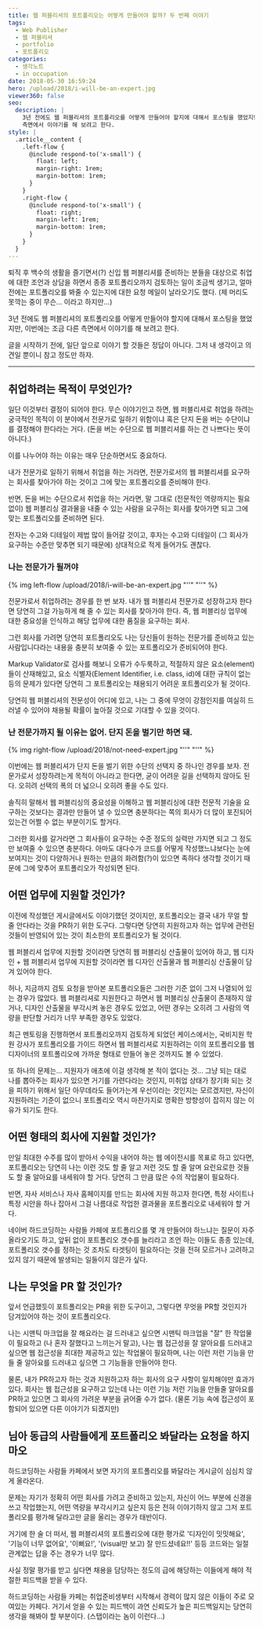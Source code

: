 ```yaml
---
title: 웹 퍼블리셔의 포트폴리오는 어떻게 만들어야 할까? 두 번째 이야기
tags:
  - Web Publisher
  - 웹 퍼블리셔
  - portfolio
  - 포트폴리오
categories:
  - 생각노트
  - in occupation
date: 2018-05-30 16:59:24
hero: /upload/2018/i-will-be-an-expert.jpg
viewer360: false
seo:
  description: |
    3년 전에도 웹 퍼블리셔의 포트폴리오를 어떻게 만들어야 할지에 대해서 포스팅을 했었지만, 이번에는 조금 다른
    측면에서 이야기를 해 보려고 한다.
style: |
  .article__content {
    .left-flow {
      @include respond-to('x-small') {
        float: left;
        margin-right: 1rem;
        margin-bottom: 1rem;
      }
    }
    .right-flow {
      @include respond-to('x-small') {
        float: right;
        margin-left: 1rem;
        margin-bottom: 1rem;
      }
    }
  }
---
```



퇴직 후 백수의 생활을 즐기면서(?) 신입 웹 퍼블리셔를 준비하는 분들을 대상으로 취업에 대한 조언과 상담을 하면서 종종
포트폴리오까지 검토하는 일이 조금씩 생기고, 얼마전에는 포트폴리오를 봐줄 수 있는지에 대한 요청 메일이 날라오기도 했다.
(제 머리도 못깍는 중이 무슨... 이라고 하지만...)

3년 전에도 웹 퍼블리셔의 포트폴리오를 어떻게 만들어야 할지에 대해서 포스팅을 했었지만, 이번에는 조금 다른 측면에서 이야기를 해
보려고 한다.

글을 시작하기 전에, 일단 앞으로 이야기 할 것들은 정답이 아니다. 그저 내 생각이고 의견일 뿐이니 참고 정도만 하자.

---

## 취업하려는 목적이 무엇인가?

일단 이것부터 결정이 되어야 한다. 무슨 이야기인고 하면, 웹 퍼블리셔로 취업을 하려는 궁극적인 목적이 이 분야에서 전문가로 일하기
위함이냐 혹은 단지 돈을 버는 수단이냐를 결정해야 한다라는 거다. (돈을 버는 수단으로 웹 퍼블리셔를 하는 건 나쁘다는 뜻이 아니다.)

이를 나누어야 하는 이유는 매우 단순하면서도 중요하다.

내가 전문가로 일하기 위해서 취업을 하는 거라면, 전문가로서의 웹 퍼블리셔를 요구하는 회사를 찾아가야 하는 것이고 그에 맞는
포트폴리오를 준비해야 한다.

반면, 돈을 버는 수단으로서 취업을 하는 거라면, 말 그대로 (전문적인 역량까지는 필요 없이) 웹 퍼블리싱 결과물을 내줄 수 있는
사람을 요구하는 회사를 찾아가면 되고 그에 맞는 포트폴리오를 준비하면 된다.

전자는 수고와 디테일이 제법 많이 들어갈 것이고, 후자는 수고와 디테일이 (그 회사가 요구하는
수준만 맞추면 되기 때문에) 상대적으로 적게 들어가도 괜찮다.

### 나는 전문가가 될꺼야

{% img left-flow /upload/2018/i-will-be-an-expert.jpg "''" "''" %}

전문가로서 취업하려는 경우를 한 번 보자. 내가 웹 퍼블리셔 전문가로 성장하고자 한다면 당연히 그걸 가능하게 해 줄 수 있는 회사를
찾아가야 한다. 즉, 웹 퍼블리싱 업무에 대한 중요성을 인식하고 해당 업무에 대한 품질을 요구하는 회사.

그런 회사를 가려면 당연히 포트폴리오도 나는 당신들이 원하는 전문가를 준비하고 있는 사람입니다라는 내용을 충분히 보여줄 수 있는
포트폴리오가 준비되어야 한다.

Markup Validator로 검사를 해보니 오류가 수두룩하고, 적절하지 않은 요소(element)들이 산재해있고, 요소 식별자(Element
Identifier, i.e. class, id)에 대한 규칙이 없는 등의 문제가 있다면 당연히 그 포트폴리오는 채용되기 어려운 포트폴리오가
될 것이다.

당연히 웹 퍼블리셔의 전문성이 어디에 있고, 나는 그 중에 무엇이 강점인지를 여실히 드러낼 수 있어야 채용될 확률이 높아질 것으로
기대할 수 있을 것이다.

### 난 전문가까지 될 이유는 없어. 단지 돈을 벌기만 하면 돼.

{% img right-flow /upload/2018/not-need-expert.jpg "''" "''" %}

이번에는 웹 퍼블리셔가 단지 돈을 벌기 위한 수단의 선택지 중 하나인 경우를 보자. 전문가로서 성장하려는게 목적이 아니라고 한다면,
굳이 어려운 길을 선택하지 않아도 된다. 오히려 선택의 폭의 더 넓으니 오히려 좋을 수도 있다.

솔직히 말해서 웹 퍼블리싱의 중요성을 이해하고 웹 퍼블리싱에 대한 전문적 기술을 요구하는 것보다는 결과만 만들어 낼 수 있으면
충분하다는 쪽의 회사가 더 많이 포진되어 있는건 어쩔 수 없는 부분이기도 할거다.

그러한 회사를 갈거라면 그 회사들이 요구하는 수준 정도의 실력만 가지면 되고 그 정도만 보여줄 수 있으면 충분하다.
아마도 대다수가 코드를 어떻게 작성했느냐보다는 눈에 보여지는 것이 다양하거나 원하는 만큼의 화려함(?)이 있으면 족하다 생각할
것이기 때문에 그에 맞추어 포트폴리오가 작성되면 된다.

## 어떤 업무에 지원할 것인가?

이전에 작성했던 게시글에서도 이야기했던 것이지만, 포트폴리오는 결국 내가 무얼 할 줄 안다라는 것을 PR하기 위한 도구다.
그렇다면 당연히 지원하고자 하는 업무에 관련된 것들이 반영되어 있는 것이 최소한의 포트폴리오가 될 것이다.

웹 퍼블리셔 업무에 지원할 것이라면 당연히 웹 퍼블리싱 산출물이 있어야 하고, 웹 디자인 + 웹 퍼블리셔 업무에 지원할 것이라면 웹
디자인 산출물과 웹 퍼블리싱 산출물이 담겨 있어야 한다.

허나, 지금까지 검토 요청을 받아본 포트폴리오들은 그러한 기준 없이 그저 나열되어 있는 경우가 많았다. 웹 퍼블리셔로 지원한다고
하면서 웹 퍼블리싱 산출물이 존재하지 않거나, 디자인 산출물을 부각시켜 놓은 경우도 있었고, 어떤 경우는 오히려 그 사람의 역량을
판단할 거리가 너무 부족한 경우도 있었다.

최근 멘토링을 진행하면서 포트폴리오까지 검토하게 되었던 케이스에서는, 국비지원 학원 강사가 포트폴리오를 가이드 하면서 웹 퍼블리셔로
지원하려는 이의 포트폴리오를 웹 디자이너의 포트폴리오에 가까운 형태로 만들어 놓은 것까지도 볼 수 있었다.

또 하나의 문제는... 지원자가 애초에 이걸 생각해 본 적이 없다는 것...
그냥 되는 대로 나를 뽑아주는 회사가 있으면 거기를 가련다라는 것인지, 미취업 상태가 장기화 되는 것을 피하기 위해서 일단 아무데라도
들어가는게 우선이라는 것인지는 모르겠지만, 자신이 지원하려는 기준이 없으니 포트폴리오 역시 마찬가지로 명확한 방향성이 잡히지 않는
이유가 되기도 한다.

## 어떤 형태의 회사에 지원할 것인가?

만일 최대한 수주를 많이 받아서 수익을 내어야 하는 웹 에이전시를 목표로 하고 있다면, 포트폴리오는 당연히 나는 이런 것도 할 줄
알고 저런 것도 할 줄 알며 요런요로한 것들도 할 줄 알아요를 내세워야 할 거다. 당연히 그 만큼 많은 수의 작업물이 필요하다.

반면, 자사 서비스나 자사 홈페이지를 만드는 회사에 지원 하고자 한다면, 특정 사이트나 특정 시안을 하나 잡아서 그걸 나름대로 작업한
결과물을 포트폴리오로 내세워야 할 거다.

네이버 하드코딩하는 사람들 카페에 포트폴리오를 몇 개 만들어야 하느냐는 질문이 자주 올라오기도 하고, 앞뒤 없이 포트폴리오 갯수를
늘리라고 조언 하는 이들도 종종 있는데, 포트폴리오 갯수를 정하는 것 조차도 타겟팅이 필요하다는 것을 전혀 모르거나 고려하고 있지
않기 때문에 발생되는 일들이지 않은가 싶다.


## 나는 무엇을 PR 할 것인가?

앞서 언급했듯이 포트폴리오는 PR을 위한 도구이고, 그렇다면 무엇을 PR할 것인지가 담겨있어야 하는 것이 포트폴리오다.

나는 시맨틱 마크업을 잘 해요라는 걸 드러내고 싶으면 시맨틱 마크업을 "잘" 한 작업물이 필요하고 (나 혼자 잘했다고 느끼는거 말고),
나는 웹 접근성을 잘 알아요를 드러내고 싶으면 웹 접근성을 최대한 제공하고 있는 작업물이 필요하며, 나는 이런 저런 기능을 만들 줄
알아요를 드러내고 싶으면 그 기능들을 만들어야 한다.

물론, 내가 PR하고자 하는 것과 지원하고자 하는 회사의 요구 사항이 일치해야만 효과가 있다.
회사는 웹 접근성을 요구하고 있는데 나는 이런 기능 저런 기능을 만들줄 알아요를 PR하고 있으면 그 회사의 가려운 부분을 긁어줄 수가
없다. (물론 기능 속에 접근성이 포함되어 있으면 다른 이야기가 되겠지만)

## 님아 동급의 사람들에게 포트폴리오 봐달라는 요청을 하지 마오

하드코딩하는 사람들 카페에서 보면 자기의 포트폴리오를 봐달라는 게시글이 심심치 않게 올라온다.

문제는 자기가 정확히 어떤 회사를 가려고 준비하고 있는지, 자신이 어느 부분에 신경을 쓰고 작업했는지, 어떤 역량을 부각시키고 싶은지
등은 전혀 이야기하지 않고 그저 포트폴리오를 평가해 달라고만 글을 올리는 경우가 태반이다.

거기에 한 술 더 떠서, 웹 퍼블리셔의 포트폴리오에 대한 평가로 '디자인이 밋밋해요', '기능이 너무 없어요', '이뻐요!', '(visual만
보고) 잘 만드셨네요!!' 등등 코드와는 일절 관계없는 답을 주는 경우가 너무 많다.

사실 정말 평가를 받고 싶다면 채용을 담당하는 정도의 급에 해당하는 이들에게 해야 적절한 피드백을 받을 수 있다.

하드코딩하는 사람들 카페는 취업준비생부터 시작해서 경력이 많지 않은 이들이 주로 모여있는 카페다. 거기서 얻을 수 있는 피드백이
과연 신뢰도가 높은 피드백일지는 당연히 생각을 해봐야 할 부분이다. (스탭이라는 놈이 이런다...)
